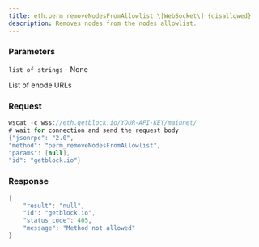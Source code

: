 ```yaml
---
title: eth:perm_removeNodesFromAllowlist \[WebSocket\] {disallowed}
description: Removes nodes from the nodes allowlist.
---
```


### Parameters


`list of strings` - None

List of enode URLs

### Request

``` java
wscat -c wss://eth.getblock.io/YOUR-API-KEY/mainnet/ 
# wait for connection and send the request body 
{"jsonrpc": "2.0",
"method": "perm_removeNodesFromAllowlist",
"params": [null],
"id": "getblock.io"}
```

###  Response

``` java
{
    "result": "null",
    "id": "getblock.io",
    "status_code": 405,
    "message": "Method not allowed"
}
```

